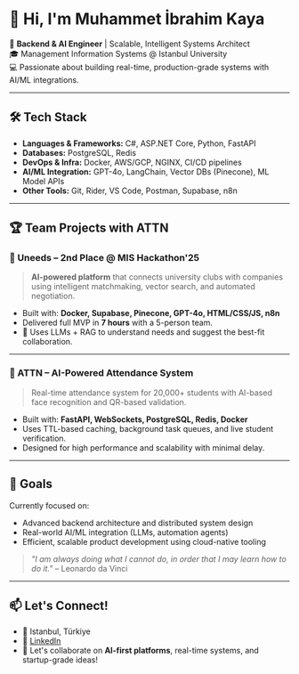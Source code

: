 # 👋 Hi, I'm Muhammet İbrahim Kaya

🚀 **Backend & AI Engineer** | Scalable, Intelligent Systems Architect  
🎓 Management Information Systems @ Istanbul University  
💻 Passionate about building real-time, production-grade systems with AI/ML integrations.

---

## 🛠️ Tech Stack

- **Languages & Frameworks:** C#, ASP.NET Core, Python, FastAPI  
- **Databases:** PostgreSQL, Redis  
- **DevOps & Infra:** Docker, AWS/GCP, NGINX, CI/CD pipelines  
- **AI/ML Integration:** GPT-4o, LangChain, Vector DBs (Pinecone), ML Model APIs  
- **Other Tools:** Git, Rider, VS Code, Postman, Supabase, n8n

---

## 🏆 Team Projects with ATTN

### 🥈 Uneeds – 2nd Place @ MIS Hackathon'25
> **AI-powered platform** that connects university clubs with companies using intelligent matchmaking, vector search, and automated negotiation.

- Built with: **Docker, Supabase, Pinecone, GPT-4o, HTML/CSS/JS, n8n**
- Delivered full MVP in **7 hours** with a 5-person team.
- 🎯 Uses LLMs + RAG to understand needs and suggest the best-fit collaboration.

---

### 🔹 ATTN – AI-Powered Attendance System
> Real-time attendance system for 20,000+ students with AI-based face recognition and QR-based validation.

- Built with: **FastAPI, WebSockets, PostgreSQL, Redis, Docker**
- Uses TTL-based caching, background task queues, and live student verification.
- Designed for high performance and scalability with minimal delay.

---

## 🎯 Goals

Currently focused on:
- Advanced backend architecture and distributed system design  
- Real-world AI/ML integration (LLMs, automation agents)  
- Efficient, scalable product development using cloud-native tooling  

> *"I am always doing what I cannot do, in order that I may learn how to do it."* – Leonardo da Vinci

---

## 📫 Let's Connect!

- 📍 Istanbul, Türkiye  
- 💼 [LinkedIn](https://www.linkedin.com/in/muhammet-ibrahim-kaya-a186b62bb/)
- 🧠 Let's collaborate on **AI-first platforms**, real-time systems, and startup-grade ideas!

